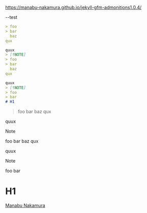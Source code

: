https://manabu-nakamura.github.io/jekyll-gfm-admonitions1.0.4/

--test

```markdown
> foo
> bar
  baz
qux

quux
> [!NOTE]
> foo
> bar
  baz
qux

quux
> [!NOTE]
> foo
> bar
# H1
```
> foo
> bar
  baz
qux

quux
> [!NOTE]
> foo
> bar
  baz
qux

quux
> [!NOTE]
> foo
> bar
# H1

[Manabu Nakamura](https://github.com/manabu-nakamura)
